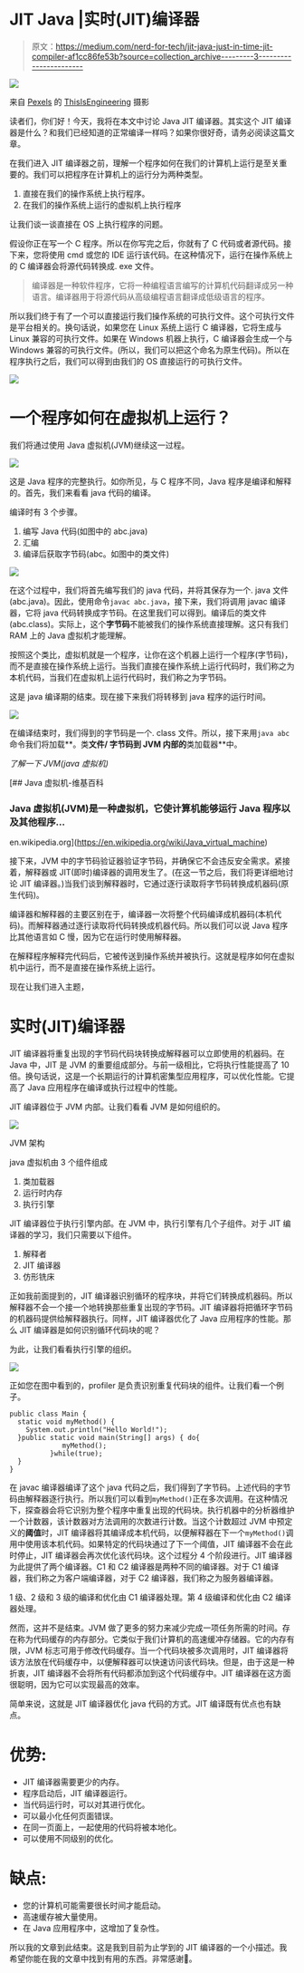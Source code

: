 # JIT Java |实时(JIT)编译器

> 原文：<https://medium.com/nerd-for-tech/jit-java-just-in-time-jit-compiler-af1cc86fe53b?source=collection_archive---------3----------------------->

![](img/145fe490bc34d248faeb5ca3899a42ef.png)

来自 [Pexels](https://www.pexels.com/photo/female-software-engineer-coding-on-computer-3861972/?utm_content=attributionCopyText&utm_medium=referral&utm_source=pexels) 的 [ThisIsEngineering](https://www.pexels.com/@thisisengineering?utm_content=attributionCopyText&utm_medium=referral&utm_source=pexels) 摄影

读者们，你们好！今天，我将在本文中讨论 Java JIT 编译器。其实这个 JIT 编译器是什么？和我们已经知道的正常编译一样吗？如果你很好奇，请务必阅读这篇文章。

在我们进入 JIT 编译器之前，理解一个程序如何在我们的计算机上运行是至关重要的。我们可以把程序在计算机上的运行分为两种类型。

1.  直接在我们的操作系统上执行程序。
2.  在我们的操作系统上运行的虚拟机上执行程序

让我们谈一谈直接在 OS 上执行程序的问题。

假设你正在写一个 C 程序。所以在你写完之后，你就有了 C 代码或者源代码。接下来，您将使用 cmd 或您的 IDE 运行该代码。在这种情况下，运行在操作系统上的 C 编译器会将源代码转换成. exe 文件。

> 编译器是一种软件程序，它将一种编程语言编写的计算机代码翻译成另一种语言。编译器用于将源代码从高级编程语言翻译成低级语言的程序。

所以我们终于有了一个可以直接运行我们操作系统的可执行文件。这个可执行文件是平台相关的。换句话说，如果您在 Linux 系统上运行 C 编译器，它将生成与 Linux 兼容的可执行文件。如果在 Windows 机器上执行，C 编译器会生成一个与 Windows 兼容的可执行文件。(所以，我们可以把这个命名为原生代码)。所以在程序执行之后，我们可以得到由我们的 OS 直接运行的可执行文件。

![](img/1f3c4416cc8f5ee8717029b0d0eeca69.png)

# 一个程序如何在虚拟机上运行？

我们将通过使用 Java 虚拟机(JVM)继续这一过程。

![](img/30109067ebe412f96bcb725d4a538197.png)

这是 Java 程序的完整执行。如你所见，与 C 程序不同，Java 程序是编译和解释的。首先，我们来看看 java 代码的编译。

编译时有 3 个步骤。

1.  编写 Java 代码(如图中的 abc.java)
2.  汇编
3.  编译后获取字节码(abc。如图中的类文件)

![](img/b354d5ea7f0283bce25fc1dd02909f61.png)

在这个过程中，我们将首先编写我们的 java 代码，并将其保存为一个. java 文件(abc.java)。因此，使用命令`javac abc.java`，接下来，我们将调用 javac 编译器，它将 java 代码转换成字节码。在这里我们可以得到。编译后的类文件(abc.class)。实际上，这个**字节码**不能被我们的操作系统直接理解。这只有我们 RAM 上的 Java 虚拟机才能理解。

按照这个类比，虚拟机就是一个程序，让你在这个机器上运行一个程序(字节码)，而不是直接在操作系统上运行。当我们直接在操作系统上运行代码时，我们称之为本机代码，当我们在虚拟机上运行代码时，我们称之为字节码。

这是 java 编译期的结束。现在接下来我们将转移到 java 程序的运行时间。

![](img/b9fb2f5ff407e08f4f29a9e8ac4ecceb.png)

在编译结束时，我们得到的字节码是一个. class 文件。所以，接下来用`java abc`命令我们将加载**。类**文件/ **字节码**到 JVM 内部的**类加载器**中。

*了解一下 JVM(java 虚拟机)*

[](https://en.wikipedia.org/wiki/Java_virtual_machine) [## Java 虚拟机-维基百科

### Java 虚拟机(JVM)是一种虚拟机，它使计算机能够运行 Java 程序以及其他程序…

en.wikipedia.org](https://en.wikipedia.org/wiki/Java_virtual_machine) 

接下来，JVM 中的字节码验证器验证字节码，并确保它不会违反安全需求。紧接着，解释器或 JIT(即时)编译器的调用发生了。(在这一节之后，我们将更详细地讨论 JIT 编译器。)当我们谈到解释器时，它通过逐行读取将字节码转换成机器码(原生代码)。

编译器和解释器的主要区别在于，编译器一次将整个代码编译成机器码(本机代码)。而解释器通过逐行读取将代码转换成机器代码。所以我们可以说 Java 程序比其他语言如 C 慢，因为它在运行时使用解释器。

在解释程序解释完代码后，它被传送到操作系统并被执行。这就是程序如何在虚拟机中运行，而不是直接在操作系统上运行。

现在让我们进入主题，

# 实时(JIT)编译器

JIT 编译器将重复出现的字节码代码块转换成解释器可以立即使用的机器码。在 Java 中，JIT 是 JVM 的重要组成部分。与前一级相比，它将执行性能提高了 10 倍。换句话说，这是一个长期运行的计算机密集型应用程序，可以优化性能。它提高了 Java 应用程序在编译或执行过程中的性能。

JIT 编译器位于 JVM 内部。让我们看看 JVM 是如何组织的。

![](img/656a92e9a8c4c60dcab9949bdbc1c4e1.png)

JVM 架构

java 虚拟机由 3 个组件组成

1.  类加载器
2.  运行时内存
3.  执行引擎

JIT 编译器位于执行引擎内部。在 JVM 中，执行引擎有几个子组件。对于 JIT 编译器的学习，我们只需要以下组件。

1.  解释者
2.  JIT 编译器
3.  仿形铣床

正如我前面提到的，JIT 编译器识别循环的程序块，并将它们转换成机器码。所以解释器不会一个接一个地转换那些重复出现的字节码。JIT 编译器将把循环字节码的机器码提供给解释器执行。同样，JIT 编译器优化了 Java 应用程序的性能。那么 JIT 编译器是如何识别循环代码块的呢？

为此，让我们看看执行引擎的组织。

![](img/68b237e31e49afaf4a6d54356851862b.png)

正如您在图中看到的，profiler 是负责识别重复代码块的组件。让我们看一个例子。

```
public class Main {
  static void myMethod() {
    System.out.println("Hello World!");
  }public static void main(String[] args) { do{
             myMethod();
          }while(true);    
  }
}
```

在 javac 编译器编译了这个 java 代码之后，我们得到了字节码。上述代码的字节码由解释器逐行执行。所以我们可以看到`myMethod()`正在多次调用。在这种情况下，探查器会将它识别为整个程序中重复出现的代码块。执行机器中的分析器维护一个计数器，该计数器对方法调用的次数进行计数。当这个计数超过 JVM 中预定义的**阈值**时，JIT 编译器将其编译成本机代码，以便解释器在下一个`myMethod()`调用中使用该本机代码。如果特定的代码块通过了下一个阈值，JIT 编译器不会在此时停止，JIT 编译器会再次优化该代码块。这个过程分 4 个阶段进行。JIT 编译器为此提供了两个编译器。C1 和 C2 编译器是两种不同的编译器。对于 C1 编译器，我们称之为客户端编译器，对于 C2 编译器，我们称之为服务器编译器。

1 级、2 级和 3 级的编译和优化由 C1 编译器处理。第 4 级编译和优化由 C2 编译器处理。

然而，这并不是结束。JVM 做了更多的努力来减少完成一项任务所需的时间。存在称为代码缓存的内存部分。它类似于我们计算机的高速缓冲存储器。它的内存有限，JVM 标志可用于修改代码缓存。当一个代码块被多次调用时，JIT 编译器将该方法放在代码缓存中，以便解释器可以快速访问该代码块。但是，由于这是一种折衷，JIT 编译器不会将所有代码都添加到这个代码缓存中。JIT 编译器在这方面很聪明，因为它可以实现最高的效率。

简单来说，这就是 JIT 编译器优化 java 代码的方式。JIT 编译既有优点也有缺点。

# 优势:

*   JIT 编译器需要更少的内存。
*   程序启动后，JIT 编译器运行。
*   当代码运行时，可以对其进行优化。
*   可以最小化任何页面错误。
*   在同一页面上，一起使用的代码将被本地化。
*   可以使用不同级别的优化。

# 缺点:

*   您的计算机可能需要很长时间才能启动。
*   高速缓存被大量使用。
*   在 Java 应用程序中，这增加了复杂性。

所以我的文章到此结束。这是我到目前为止学到的 JIT 编译器的一个小描述。我希望你能在我的文章中找到有用的东西。非常感谢💖。